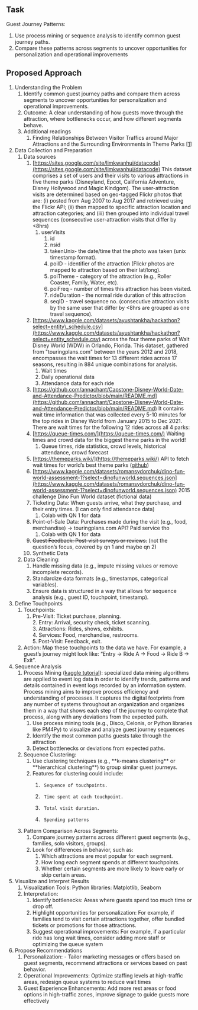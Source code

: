 ## Task

Guest Journey Patterns:

1. Use process mining or sequence analysis to identify common guest journey paths.  
2. Compare these patterns across segments to uncover opportunities for personalization and operational improvements

## Proposed Approach

1. Understanding the Problem  
   1. Identify common guest journey paths and compare them across segments to uncover opportunities for personalization and operational improvements.  
   2. Outcome: A clear understanding of how guests move through the attraction, where bottlenecks occur, and how different segments behave.  
   3. Additional readings   
      1. Finding Relationships Between Visitor Traffics around Major Attractions and the Surrounding Environments in Theme Parks \[[1](https://www.researchgate.net/publication/309316799_FINDING_RELATIONSHIPS_BETWEEN_VISITOR_TRAFFICS_AROUND_MAJOR_ATTRACTIONS_AND_THE_SURROUNDING_ENVIRONMENTS_IN_THEME_PARKS)\]  
2. Data Collection and Preparation  
   1. Data sources   
      1. [https://sites.google.com/site/limkwanhui/datacode](https://sites.google.com/site/limkwanhui/datacode) This dataset comprises a set of users and their visits to various attractions in five theme parks (Disneyland, Epcot, California Adventure, Disney Hollywood and Magic Kindgom). The user-attraction visits are determined based on geo-tagged Flickr photos that are: (i) posted from Aug 2007 to Aug 2017 and retrieved using the Flickr API; (ii) then mapped to specific attraction location and attraction categories; and (iii) then grouped into individual travel sequences (consecutive user-attraction visits that differ by \<8hrs)  
         1. userVisits  
            1. id   
            2. nsid   
            3. takenUnix- the date/time that the photo was taken (unix timestamp format).  
            4. poiID \- identifier of the attraction (Flickr photos are mapped to attraction based on their lat/long).  
            5. poiTheme \- category of the attraction (e.g., Roller Coaster, Family, Water, etc).  
            6. poiFreq \- number of times this attraction has been visited.  
            7. rideDuration \- the normal ride duration of this attraction  
            8. seqID \- travel sequence no. (consecutive attraction visits by the same user that differ by \<8hrs are grouped as one travel sequence).  
      2. [https://www.kaggle.com/datasets/ayushtankha/hackathon?select=entity\_schedule.csv](https://www.kaggle.com/datasets/ayushtankha/hackathon?select=entity_schedule.csv) across the four theme parks of Walt Disney World (WDW) in Orlando, Florida. This dataset, gathered from "touringplans.com" between the years 2012 and 2018, encompasses the wait times for 13 different rides across 17 seasons, resulting in 884 unique combinations for analysis.  
         1. Wait times  
         2. Daily operational data   
         3. Attendance data for each ride  
      3. [https://github.com/annachant/Capstone-Disney-World-Date-and-Attendance-Predictor/blob/main/README.md](https://github.com/annachant/Capstone-Disney-World-Date-and-Attendance-Predictor/blob/main/README.md) It contains wait time information that was collected every 5-10 minutes for the top rides in Disney World from January 2015 to Dec 2021\. There are wait times for the following 12 rides across all 4 parks:  
      4. [https://queue-times.com/](https://queue-times.com/) Waiting times and crowd data for the biggest theme parks in the world\!  
         1. Queue times, ride statistics, crowd levels, historical attendance, crowd forecast  
      5. [https://themeparks.wiki/](https://themeparks.wiki/) API to fetch wait times for world’s best theme parks ([github](https://github.com/ThemeParks/parksapi))  
      6. [https://www.kaggle.com/datasets/romansydorchuk/dino-fun-world-assessment-1?select=dinofunworld.sequences.json](https://www.kaggle.com/datasets/romansydorchuk/dino-fun-world-assessment-1?select=dinofunworld.sequences.json) 2015 challenge Dino Fun World dataset (fictional data)  
      7. Ticketing Data: When guests arrive, what they purchase, and their entry times. (I can only find attendance data)  
         1. Colab with QN 1 for data  
      8. Point-of-Sale Data: Purchases made during the visit (e.g., food, merchandise) → touringplans.com API? Paid service tho   
         1. Colab with QN 1 for data  
      9. ~~Guest Feedback: Post-visit surveys or reviews.~~ (not the question’s focus, covered by qn 1 and maybe qn 2\)  
      10. Synthetic Data   
   2. Data Cleaning:  
      1. Handle missing data (e.g., impute missing values or remove incomplete records).  
      2. Standardize data formats (e.g., timestamps, categorical variables).  
      3. Ensure data is structured in a way that allows for sequence analysis (e.g., guest ID, touchpoint, timestamp).  
3. Define Touchpoints  
   1. Touchpoints:   
      1. Pre-Visit: Ticket purchase, planning.  
         2. Entry: Arrival, security check, ticket scanning.  
         3. Attractions: Rides, shows, exhibits.  
         4. Services: Food, merchandise, restrooms.  
         5. Post-Visit: Feedback, exit.  
   2. Action: Map these touchpoints to the data we have. For example, a guest’s journey might look like:  “Entry → Ride A → Food → Ride B → Exit”.  
4. Sequence Analysis  
   1. Process Mining ([kaggle tutorial](https://www.kaggle.com/code/samhomsi/process-mining)): specialized data mining algorithms are applied to event log data in order to identify trends, patterns and details contained in event logs recorded by an information system. Process mining aims to improve process efficiency and understanding of processes. It captures the digital footprints from any number of systems throughout an organization and organizes them in a way that shows each step of the journey to complete that process, along with any deviations from the expected path.  
      1. Use process mining tools (e.g., Disco, Celonis, or Python libraries like PM4Py) to visualize and analyze guest journey sequences  
      2. Identify the most common paths guests take through the attraction  
      3. Detect bottlenecks or deviations from expected paths.  
   2. Sequence Clustering:  
      1. Use clustering techniques (e.g., \*\*k-means clustering\*\* or \*\*hierarchical clustering\*\*) to group similar guest journeys.  
      2. Features for clustering could include:  
         1.      Sequence of touchpoints.  
         2.      Time spent at each touchpoint.  
         3.      Total visit duration.  
         4.      Spending patterns  
   3. Pattern Comparison Across Segments:  
      1. Compare journey patterns across different guest segments (e.g., families, solo visitors, groups).  
      2. Look for differences in behavior, such as:  
         1. Which attractions are most popular for each segment.  
         2. How long each segment spends at different touchpoints.  
         3. Whether certain segments are more likely to leave early or skip certain areas.  
5. Visualize and Interpret Results  
   1. Visualization Tools: Python libraries: Matplotlib, Seaborn   
   2. Interpretation:  
      1.  Identify bottlenecks: Areas where guests spend too much time or drop off.  
      2. Highlight opportunities for personalization: For example, if families tend to visit certain attractions together, offer bundled tickets or promotions for those attractions.  
      3. Suggest operational improvements: For example, if a particular ride has long wait times, consider adding more staff or optimizing the queue system  
6. Propose Recommendations  
   1. Personalization:  \- Tailor marketing messages or offers based on guest segments, recommend attractions or services based on past behavior.  
   2. Operational Improvements: Optimize staffing levels at high-traffic areas, redesign queue systems to reduce wait times  
   3. Guest Experience Enhancements:  Add more rest areas or food options in high-traffic zones, improve signage to guide guests more effectively